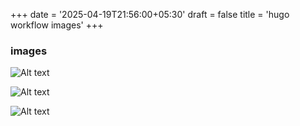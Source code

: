 +++
date = '2025-04-19T21:56:00+05:30'
draft = false
title = 'hugo workflow images'
+++
### images
![Alt text](/anandhu.me/images/hugo.png)

![Alt text](/anandhu.me/images/hugo1.png)

![Alt text](/anandhu.me/images/hugo2.png)

